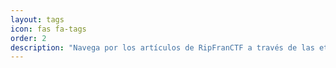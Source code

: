 ```yaml
---
layout: tags
icon: fas fa-tags
order: 2
description: "Navega por los artículos de RipFranCTF a través de las etiquetas asociadas. Encuentra contenido específico de ciberseguridad y resoluciones de máquinas agrupados por conceptos clave."
---
```

